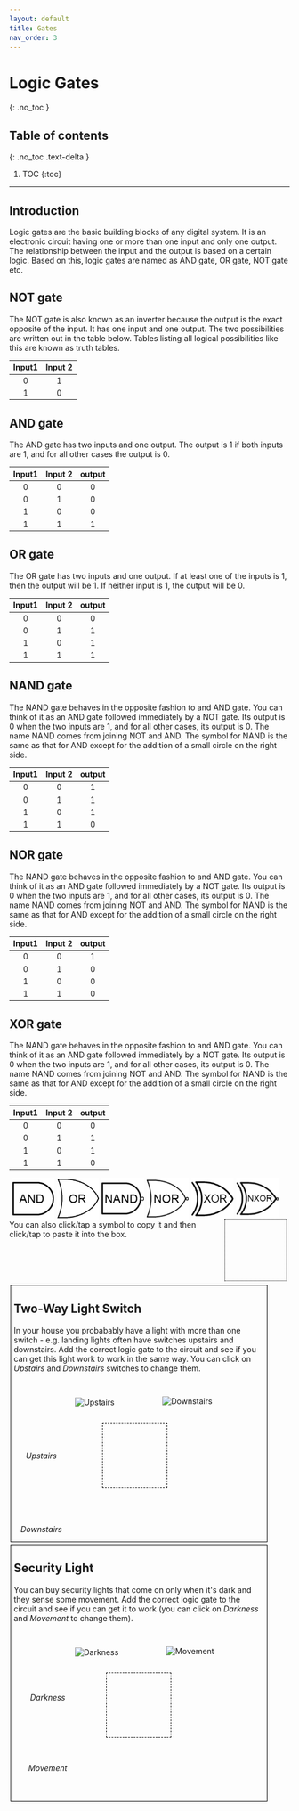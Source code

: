 ```yaml
---
layout: default
title: Gates
nav_order: 3
---
```

# Logic Gates
{: .no_toc }


## Table of contents
{: .no_toc .text-delta }

1. TOC
{:toc}

---


## Introduction


Logic gates are the basic building blocks of any digital system. 
It is an electronic circuit having one or more than one input and only one output. The relationship between the input and the output is based on a certain logic. Based on this, logic gates are named as AND gate, OR gate, NOT gate etc.

## NOT gate

The NOT gate is also known as an inverter because the output is the exact opposite of the input. It has one input and one output. The two possibilities are written out in the table below. Tables listing all logical possibilities like this are known as truth tables.

| Input1       | Input 2      |
|:------------:|:------------:|
| 0            | 1            | 
| 1            | 0            | 


## AND gate

The AND gate has two inputs and one output. The output is 1 if both inputs are 1, and for all other cases the output is 0.

| Input1       | Input 2      | output |
|:------------:|:------------:|:------:|
| 0            | 0            | 0      |
| 0            | 1            | 0      |
| 1            | 0            | 0      |
| 1            | 1            | 1      |


## OR gate

The OR gate has two inputs and one output. If at least one of the inputs is 1, then the output will be 1. If neither input is 1, the output will be 0.

| Input1       | Input 2      | output |
|:------------:|:------------:|:------:|
| 0            | 0            | 0      |
| 0            | 1            | 1      |
| 1            | 0            | 1      |
| 1            | 1            | 1      |


## NAND gate

The NAND gate behaves in the opposite fashion to and AND gate. You can think of it as an AND gate followed immediately by a NOT gate. Its output is 0 when the two inputs are 1, and for all other cases, its output is 0. The name NAND comes from joining NOT and AND. The symbol for NAND is the same as that for AND except for the addition of a small circle on the right side.

| Input1       | Input 2      | output |
|:------------:|:------------:|:------:|
| 0            | 0            | 1      |
| 0            | 1            | 1      |
| 1            | 0            | 1      |
| 1            | 1            | 0      |

## NOR gate

The NAND gate behaves in the opposite fashion to and AND gate. You can think of it as an AND gate followed immediately by a NOT gate. Its output is 0 when the two inputs are 1, and for all other cases, its output is 0. The name NAND comes from joining NOT and AND. The symbol for NAND is the same as that for AND except for the addition of a small circle on the right side.

| Input1       | Input 2      | output |
|:------------:|:------------:|:------:|
| 0            | 0            | 1      |
| 0            | 1            | 0      |
| 1            | 0            | 0      |
| 1            | 1            | 0      |


## XOR gate

The NAND gate behaves in the opposite fashion to and AND gate. You can think of it as an AND gate followed immediately by a NOT gate. Its output is 0 when the two inputs are 1, and for all other cases, its output is 0. The name NAND comes from joining NOT and AND. The symbol for NAND is the same as that for AND except for the addition of a small circle on the right side.

| Input1       | Input 2      | output |
|:------------:|:------------:|:------:|
| 0            | 0            | 0      |
| 0            | 1            | 1      |
| 1            | 0            | 1      |
| 1            | 1            | 0      |






<img src="../assets/images/AND_gate.png" alt="AND" class="tile">
<img src="../assets/images/OR_gate.png" alt="OR" class="tile">
<img src="../assets/images/NAND_gate.png" alt="NAND" class="tile">
<img src="../assets/images/NOR_gate.png" alt="NOR" class="tile">
<img src="../assets/images/EOR_gate.png" alt="EOR" class="tile">
<img src="../assets/images/XNOR_gate.png" alt="NXOR" class="tile">
<div id="clipboard"></div>
<p style="clear:left">You can also click/tap a symbol to copy it and then click/tap to paste it into the box. </p>
<div style="display: inline-block">
<div class="circuit">
<h2>Two-Way Light Switch</h2>
<p>In your house you probabably have a light with more than one switch - e.g. landing lights often have switches upstairs and downstairs.  Add the correct logic gate to the circuit and see if you can get this light work to work in the same way.  You can click on <em>Upstairs</em> and <em>Downstairs</em> switches to change them.</p>
<div class="container">
<div style="width: 100px; height: 210px; float:left">
<div id="2" class="switch" onClick="toggle_switch_2(2);">
  <div class="label">Upstairs</div>
</div>
<div id="3" class="switch" onClick="toggle_switch_2(3);"><div class="label">Downstairs</div></div> 
</div>
<div style="margin: 30px 0px 0px 10px; float: left"><img src="graphics/input.png" width="91" height="201" alt="Upstairs"></div>
<div id="Q2" class="drop"></div><input id="R2" onChange="show_result_2(2);" type="hidden">
<div style="margin: 28px 5px 0px 0px; float: left"><img src="graphics/output.png" width="91" height="201" alt="Downstairs"></div>
<div id="result2" class="bulb"></div>
</div></div>
<div class="circuit">
<h2 style="clear: left">Security Light</h2>
<p>You can buy security lights that come on only when it's dark and they sense some movement. Add the correct logic gate to the circuit and see if you can get it to work (you can click on <em>Darkness</em> and <em>Movement</em> to change them).</p>
<div class="container">
<div style="width: 100px; height: 210px; float:left">
<div id="0" class="dark" onClick="toggle_switch_2(0);"><div class="label">Darkness</div></div>
<div id="1" class="burglar" onClick="toggle_switch_2(1);"><div class="label">Movement</div></div> 
</div>
<div style="margin: 30px 0px 0px 10px; float: left"><img src="graphics/input.png" width="91" height="201" alt="Darkness"></div>
<div id="Q1" class="drop"></div><input id="R1" onChange="show_result_2(1);" type="hidden">
<div style="margin: 28px 5px 0px 0px; float: left"><img src="graphics/output.png" width="91" height="201" alt="Movement"></div>
<div id="result1" class="bulb"></div></div>
</div></div>


<style>
.container		{width: 450px; margin: auto}
.circuit		{display: inline-block; float: left; width: 48%; min-width: 450px; border: 1px solid black; padding: 0px 5px 0px 5px; height: 460px; margin: 2px}
.bulb			{float: left; background-image:url(graphics/bulb_off.png); width: 60px; height: 100px; margin: 80px 0px 0px 5px}
.dark			{background-image:url(graphics/dark_off.png); background-repeat: no-repeat; width: 100px; height: 115px; margin: 10px; padding: 1px}
.burglar		{background-image:url(graphics/burglar_off.png); background-repeat: no-repeat; width: 100px; height: 115px; margin: 10px; padding: 1px}
.switch			{background-image:url(graphics/switch_off.png); background-repeat: no-repeat; width: 87px; height: 105px; margin: 25px 5px 15px 5px; padding: 1px}
.label			{margin-top: 100px; text-align: center; font-style:italic}
.drop 			{height: 105px; width: 105px; padding: 5px; border: 1px dashed black; float: left; margin: 75px -9px 0 -22px}
.tile			{margin-left: 5px; float:left; max-width: 105px; max-height: 105px; height: 15%; width: 15%}
#clipboard		{position: relative; float:right; width: 110px; height: 110px; border: 1px dotted black; margin: -2px 5px 5px 5px; overflow: hidden; text-align:center}
#clipboard img	{padding: 2px; float:none}

@media screen and (max-width: 849px) {
	#clipboard	{display: none}
}
@media screen and (max-width: 499px) {
	p			{display: none}
	.circuit	{display: none}
	.tile		{display: none}
	#too_small	{diplay: block; margin-top: -14px}
}
@media screen and (min-width: 500px) {
	#too_small		{display: none}
}
</style>
